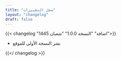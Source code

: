 ```yaml
---
title: "سجل التغييرات"
layout: "changelog"
draft: false
---
```


{{< changelog "اضافة" "النسخة 1.0.0" "شعبان 1445">}}

- نشر النسخة الأولى للموقع

{{</ changelog >}}
